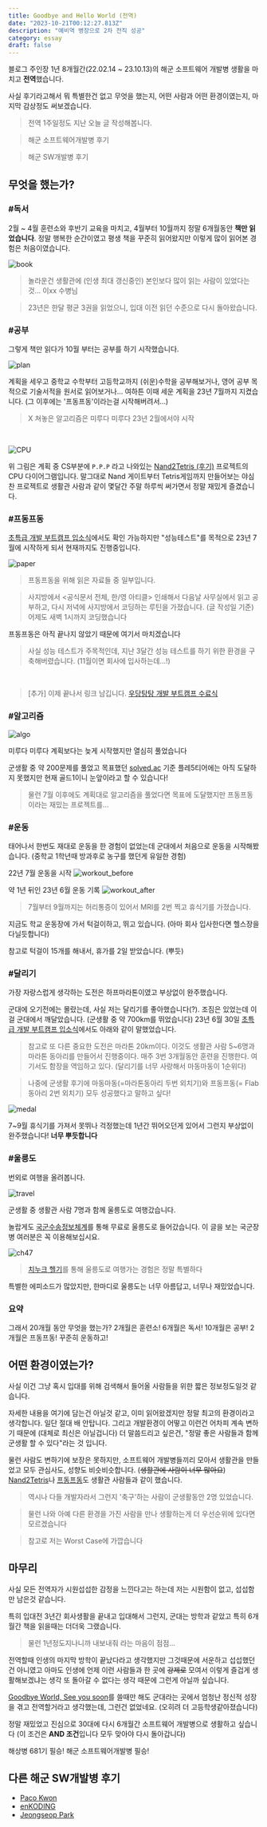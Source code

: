```yaml
---
title: Goodbye and Hello World (전역)
date: "2023-10-21T00:12:27.813Z"
description: "예비역 병장으로 2차 전직 성공"
category: essay
draft: false
---
```


블로그 주인장 1년 8개월간(22.02.14 ~ 23.10.13)의 해군 소프트웨어 개발병 생활을 마치고 **전역**했습니다.

사실 후기라고해서 뭐 특별한건 없고 무엇을 했는지, 어떤 사람과 어떤 환경이였는지, 마지막 감상정도 써보겠습니다.

> 전역 1주일정도 지난 오늘 글 작성해봅니다.

> 해군 소프트웨어개발병 후기

> 해군 SW개발병 후기

## 무엇을 했는가?

### #독서

2월 ~ 4월 훈련소와 후반기 교육을 마치고, 4월부터 10월까지 정말 6개월동안 **책만 읽었습니다**. 정말 행복한 순간이였고 평생 책을 꾸준히 읽어왔지만 이렇게 많이 읽어본 경험은 처음이였습니다.

![book](./images/2022book.jpg)

> 놀라운건 생활관에 (인생 최대 갱신중인) 본인보다 많이 읽는 사람이 있었다는 것... 이xx 수병님

> 23년은 한달 평균 3권을 읽었으니, 입대 이전 읽던 수준으로 다시 돌아왔습니다.


### #공부

그렇게 책만 읽다가 10월 부터는 공부를 하기 시작했습니다.

![plan](./images/plan.png)

계획을 세우고 중학교 수학부터 고등학교까지 (쉬운)수학을 공부해보거나, 영어 공부 목적으로 기술서적을 원서로 읽어보거나... 여하튼 이때 세운 계획을 23년 7월까지 지켰습니다. (그 이후에는 '프동프동'이라는걸 시작해버려서...)
> X 쳐놓은 알고리즘은 미루다 미루다 23년 2월에서야 시작

<br/>

![CPU](./images/CPU.jpeg)

위 그림은 계획 중 CS부분에 `P.P.P` 라고 나와있는 [Nand2Tetris (후기)](/book/the-elements-of-computing-systems-2nd/) 프로젝트의 CPU 다이어그램입니다. 말그대로 Nand 게이트부터 Tetris게임까지 만들어보는 야심찬 프로젝트로 생활관 사람과 같이 몇달간 주말 하루씩 써가면서 정말 재밌게 즐겼습니다.

### #프동프동

[초특급 개발 부트캠프 입소식](/essay/f-lab-clone-start/)에서도 확인 가능하지만 "성능테스트"를 목적으로 23년 7월에 시작하게 되서 현재까지도 진행중입니다. 

![paper](./images/paper.png)

> 프동프동을 위해 읽은 자료들 중 일부입니다. 

> 사지방에서 <공식문서 전체, 한/영 아티클> 인쇄해서 다음날 사무실에서 읽고 공부하고, 다시 저녁에 사지방에서 코딩하는 루틴을 가졌습니다. (글 작성일 기준) 어제도 새벽 1시까지 코딩했습니다

프동프동은 아직 끝나지 않았기 때문에 여기서 마치겠습니다

> 사실 성능 테스트가 주목적인데, 지난 3달간 성능 테스트를 하기 위한 환경을 구축해버렸습니다. (11월이면 회사에 입사하는데...!)

<br/>

> [추가] 이제 끝나서 링크 남깁니다. [우당탕탕 개발 부트캠프 수료식](/essay/f-lab-clone-end) 


### #알고리즘

![algo](./images/algo.png)

미루다 미루다 계획보다는 늦게 시작했지만 열심히 풀었습니다

군생활 중 약 200문제를 풀었고 목표했던 [solved.ac](https://solved.ac/) 기준 플레5티어에는 아직 도달하지 못했지만 현재 골드1이니 눈앞이라고 할 수 있습니다!

> 물런 7월 이후에도 계획대로 알고리즘을 풀었다면 목표에 도달했지만 프동프동이라는 재밌는 프로젝트를...


### #운동

태어나서 한번도 재대로 운동을 한 경험이 없었는데 군대에서 처음으로 운동을 시작해봤습니다. (중학교 1학년때 방과후로 농구를 했던게 유일한 경험)

22년 7월 운동을 시작
![workout_before](./images/workout_before.png)

약 1년 뒤인 23년 6월 운동 기록
![workout_after](./images/workout_after.png)

> 7월부터 9월까지는 허리통증이 있어서 MRI를 2번 찍고 휴식기를 가졌습니다.

지금도 학교 운동장에 가서 턱걸이하고, 뛰고 있습니다. (아마 회사 입사한다면 헬스장을 다닐듯합니다)

참고로 턱걸이 15개를 해내서, 휴가를 2일 받았습니다. (뿌듯)

### #달리기

가장 자랑스럽게 생각하는 도전은 하프마라톤이였고 부상없이 완주했습니다. 

군대에 오기전에는 몰랐는데, 사실 저는 달리기를 좋아했습니다(?). 조짐은 있었는데 이걸 군대에서 깨달았습니다. (군생활 중 약 700km를 뛰었습니다) 23년 6월 30일 [초특급 개발 부트캠프 입소식](/essay/f-lab-clone-start/)에서도 아래와 같이 말했었습니다.

> 참고로 또 다른 중요한 도전은 마라톤 20km이다. 이것도 생활관 사람 5~6명과 마라톤 동아리를 만들어서 진행중이다. 매주 3번 3개월동안 훈련을 진행한다. 여기서도 함장을 역임하고 있다. (달리기를 너무 사랑해서 마동마동이 1순위다)

> 나중에 군생활 후기에 마동마동(=마라톤동아리 두번 외치기)와 프동프동(= Flab 동아리 2번 외치기) 모두 성공했다고 말하고 싶다!

![medal](./images/medal.png)

7~9월 휴식기를 가져서 못뛰나 걱정했는데 1년간 뛰어오던게 있어서 그런지 부상없이 완주했습니다! **너무 뿌듯합니다**

### #울릉도

번외로 여행을 올려봅니다.

![travel](./images/travel.jpeg)

군생활 중 생활관 사람 7명과 함께 울릉도로 여행갔습니다. 

놀랍게도 [국군수송정보체계](https://www.dtis.mil.kr/dtis/)를 통해 무료로 울릉도로 들어갔습니다. 이 글을 보는 국군장병 여러분은 꼭 이용해보십시요.


![ch47](./images/ch47.png)

> [치누크 헬기](https://namu.wiki/w/CH-47)를 통해 울릉도로 여행가는 경험은 정말 특별하다

특별한 에피소드가 많았지만, 한마디로 울릉도는 너무 아름답고, 너무나 재밌었습니다.

### 요약

그래서 20개월 동안 무엇을 했는가? 2개월은 훈련소! 6개월은 독서! 10개월은 공부! 2개월은 프동프동! 꾸준히 운동하고!

## 어떤 환경이였는가?

사실 이건 그냥 혹시 입대를 위해 검색해서 들어올 사람들을 위한 짧은 정보정도일것 같습니다.

자세한 내용을 여기에 담는건 아닐것 같고, 이미 읽어왔겠지만 정말 최고의 환경이라고 생각합니다. 일단 절대 배 안탑니다. 그리고 개발환경이 어떻고 이런건 어차피 계속 변하기 때문에 (대체로 최신은 아닐겁니다) 더 말씀드리고 싶은건, "정말 좋은 사람들과 함께 군생활 할 수 있다"라는 것 입니다.

물런 사람도 변하기에 보장은 못하지만, 소프트웨어 개발병들끼리 모아서 생활관을 만들었고 모두 관심사도, 성향도 비슷비슷합니다. (~~생활관에 사람이 너무 많아요~~) [Nand2Tetris](/book/the-elements-of-computing-systems-2nd/)나 [프동프동](/essay/f-lab-clone-start/)도 생활관 사람들과 같이 했습니다.

> 역시나 다들 개발자라서 그런지 '축구'하는 사람이 군생활동안 2명 있었습니다.

> 물런 나와 아예 다른 환경을 가진 사람을 만나 생활하는게 더 우선순위에 있다면 모르겠습니다

> 참고로 저는 Worst Case에 가깝습니다

## 마무리

사실 모든 전역자가 시원섭섭한 감정을 느낀다고는 하는데 저는 시원함이 없고, 섭섭함만 남은것 같습니다.

특히 입대전 3년간 회사생활을 끝내고 입대해서 그런지, 군대는 방학과 같았고 특히 6개월간 책을 읽을때는 더더욱 그랬습니다. 

> 물런 1년정도지나니까 내보내줘 라는 마음이 점점...

전역할때 인생의 마지막 방학이 끝났다라고 생각했지만 그것때문에 서운하고 섭섭했던건 아니였고 아마도 인생에 언제 이런 사람들과 한 곳에 ~~강제로~~ 모여서 이렇게 즐겁게 생활해보겠냐는 생각 또 돌아갈 수 없다는 생각 때문에 그런게 아닐까 싶습니다.

[Goodbye World, See you soon](/essay/goodbye-world)를 쓸때만 해도 군대라는 곳에서 엄청난 정신적 성장을 겪고 전역할거라고 생각했는데, 그런건 없었네요. (오히려 더 고등학생같아졌습니다)

정말 재밌었고 진심으로 30대에 다시 6개월간 소프트웨어 개발병으로 생활하고 싶습니다 (이 조건은 **AND 조건**입니다 모두 맞아야 다시 돌아갑니다)

해상병 681기 필승! 해군 소프트웨어개발병 필승!


## 다른 해군 SW개발병 후기

- [Paco Kwon](https://www.pacokwon.org/posts/20230415-after-navy-software-developer)
- [enKODING](https://enkoding.tistory.com/entry/%ED%95%B4%EA%B5%B0%EB%B3%91-682%EA%B8%B0-SW-%EA%B0%9C%EB%B0%9C%EB%B3%91-%EB%B3%B5%EB%AC%B4-%ED%9B%84%EA%B8%B0)
- [Jeongseop Park](https://www.linkedin.com/feed/update/urn:li:activity:7146501066002415616/)
